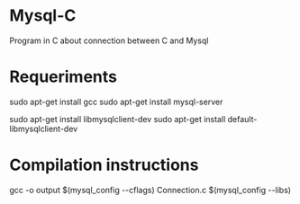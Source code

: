 # Mysql-C
Program in C about connection between C and Mysql

# Requeriments
 sudo apt-get install gcc
 sudo apt-get install mysql-server

 sudo apt-get install libmysqlclient-dev
 sudo apt-get install default-libmysqlclient-dev


# Compilation instructions
 gcc -o output $(mysql_config --cflags) Connection.c $(mysql_config --libs)